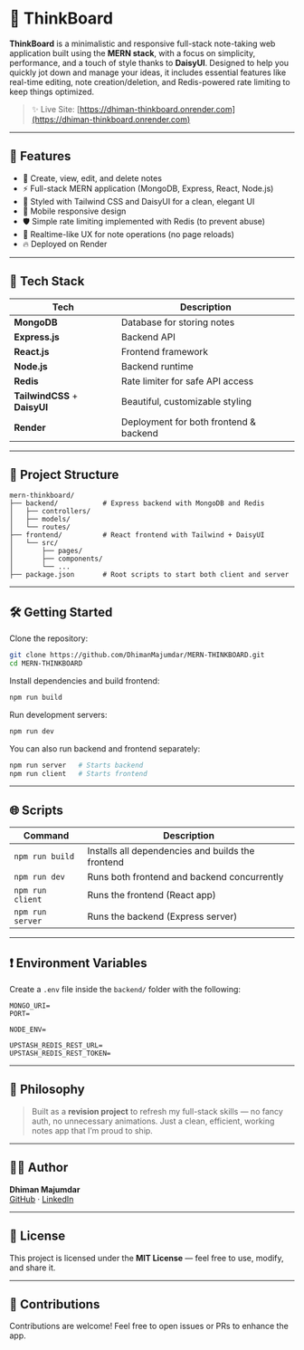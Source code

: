 # 🧠 ThinkBoard

**ThinkBoard** is a minimalistic and responsive full-stack note-taking web application built using the **MERN stack**, with a focus on simplicity, performance, and a touch of style thanks to **DaisyUI**. Designed to help you quickly jot down and manage your ideas, it includes essential features like real-time editing, note creation/deletion, and Redis-powered rate limiting to keep things optimized.

> ✨ Live Site: [https://dhiman-thinkboard.onrender.com](https://dhiman-thinkboard.onrender.com)

---

## 🚀 Features

- 📝 Create, view, edit, and delete notes
- ⚡ Full-stack MERN application (MongoDB, Express, React, Node.js)
- 💄 Styled with Tailwind CSS and DaisyUI for a clean, elegant UI
- 📱 Mobile responsive design
- 🛡️ Simple rate limiting implemented with Redis (to prevent abuse)
- 🔄 Realtime-like UX for note operations (no page reloads)
- 🔥 Deployed on Render

---

## 🧱 Tech Stack

| Tech          | Description                        |
| ------------- | ---------------------------------- |
| **MongoDB**   | Database for storing notes         |
| **Express.js**| Backend API                        |
| **React.js**  | Frontend framework                 |
| **Node.js**   | Backend runtime                    |
| **Redis**     | Rate limiter for safe API access   |
| **TailwindCSS** + **DaisyUI** | Beautiful, customizable styling  |
| **Render**    | Deployment for both frontend & backend |

---

## 📂 Project Structure

```
mern-thinkboard/
├── backend/           # Express backend with MongoDB and Redis
│   ├── controllers/
│   ├── models/
│   └── routes/
├── frontend/          # React frontend with Tailwind + DaisyUI
│   └── src/
│       ├── pages/
│       ├── components/
│       └── ...
├── package.json       # Root scripts to start both client and server
```

---

## 🛠️ Getting Started

Clone the repository:

```bash
git clone https://github.com/DhimanMajumdar/MERN-THINKBOARD.git
cd MERN-THINKBOARD
```

Install dependencies and build frontend:

```bash
npm run build
```

Run development servers:

```bash
npm run dev
```

You can also run backend and frontend separately:

```bash
npm run server   # Starts backend
npm run client   # Starts frontend
```

---

## 🌐 Scripts

| Command            | Description                       |
| ------------------ | --------------------------------- |
| `npm run build`    | Installs all dependencies and builds the frontend |
| `npm run dev`      | Runs both frontend and backend concurrently |
| `npm run client`   | Runs the frontend (React app)     |
| `npm run server`   | Runs the backend (Express server) |

---

## ❗ Environment Variables

Create a `.env` file inside the `backend/` folder with the following:

```env
MONGO_URI=
PORT=

NODE_ENV=

UPSTASH_REDIS_REST_URL=
UPSTASH_REDIS_REST_TOKEN=
```

---

## 🧠 Philosophy

> Built as a **revision project** to refresh my full-stack skills — no fancy auth, no unnecessary animations. Just a clean, efficient, working notes app that I’m proud to ship.

---

## 🙋‍♂️ Author

**Dhiman Majumdar**  
[GitHub](https://github.com/DhimanMajumdar) · [LinkedIn](https://www.linkedin.com/in/dhiman-majumdar-09a3a423a)

---

## 📜 License

This project is licensed under the **MIT License** — feel free to use, modify, and share it.

---

## 🤝 Contributions

Contributions are welcome! Feel free to open issues or PRs to enhance the app.
